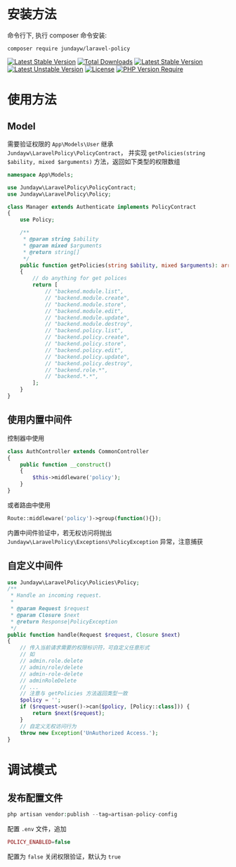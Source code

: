 # 安装方法

命令行下, 执行 composer 命令安装:

````
composer require jundayw/laravel-policy
````

[![Latest Stable Version](https://poser.pugx.org/jundayw/laravel-policy/v)](https://packagist.org/packages/jundayw/laravel-policy)
[![Total Downloads](https://poser.pugx.org/jundayw/laravel-policy/downloads)](https://packagist.org/packages/jundayw/laravel-policy)
[![Latest Stable Version](https://poser.pugx.org/jundayw/laravel-policy/v)](https://packagist.org/packages/jundayw/laravel-policy)
[![Latest Unstable Version](https://poser.pugx.org/jundayw/laravel-policy/v/unstable)](https://packagist.org/packages/jundayw/laravel-policy)
[![License](https://poser.pugx.org/jundayw/laravel-policy/license)](https://packagist.org/packages/jundayw/laravel-policy)
[![PHP Version Require](https://poser.pugx.org/jundayw/laravel-policy/require/php)](https://packagist.org/packages/jundayw/laravel-policy)

# 使用方法

## Model

需要验证权限的 `App\Models\User` 继承 `Jundayw\LaravelPolicy\PolicyContract`，
并实现 `getPolicies(string $ability, mixed $arguments)` 方法，返回如下类型的权限数组

```php
namespace App\Models;

use Jundayw\LaravelPolicy\PolicyContract;
use Jundayw\LaravelPolicy\Policy;

class Manager extends Authenticate implements PolicyContract
{
    use Policy;

    /**
     * @param string $ability
     * @param mixed $arguments
     * @return string[]
     */
    public function getPolicies(string $ability, mixed $arguments): array
    {
        // do anything for get polices
        return [
            // "backend.module.list",
            // "backend.module.create",
            // "backend.module.store",
            // "backend.module.edit",
            // "backend.module.update",
            // "backend.module.destroy",
            // "backend.policy.list",
            // "backend.policy.create",
            // "backend.policy.store",
            // "backend.policy.edit",
            // "backend.policy.update",
            // "backend.policy.destroy",
            // "backend.role.*",
            // "backend.*.*",
        ];
    }
}
```

## 使用内置中间件

控制器中使用

```php
class AuthController extends CommonController
{
    public function __construct()
    {
        $this->middleware('policy');
    }
}
```

或者路由中使用

```php
Route::middleware('policy')->group(function(){});
```

内置中间件验证中，若无权访问将抛出 `Jundayw\LaravelPolicy\Exceptions\PolicyException` 异常，注意捕获

## 自定义中间件

```php
use Jundayw\LaravelPolicy\Policies\Policy;
/**
 * Handle an incoming request.
 *
 * @param Request $request
 * @param Closure $next
 * @return Response|PolicyException
 */
public function handle(Request $request, Closure $next)
{
    // 传入当前请求需要的权限标识符，可自定义任意形式
    // 如
    // admin.role.delete
    // admin/role/delete
    // admin-role-delete
    // adminRoleDelete
    // ...
    // 注意与 getPolicies 方法返回类型一致
    $policy = '';
    if ($request->user()->can($policy, [Policy::class])) {
        return $next($request);
    }
    // 自定义无权访问行为
    throw new Exception('UnAuthorized Access.');
}
```

# 调试模式

## 发布配置文件

```php
php artisan vendor:publish --tag=artisan-policy-config
```

配置 `.env` 文件，追加

```php
POLICY_ENABLED=false
```

配置为 `false` 关闭权限验证，默认为 `true`
